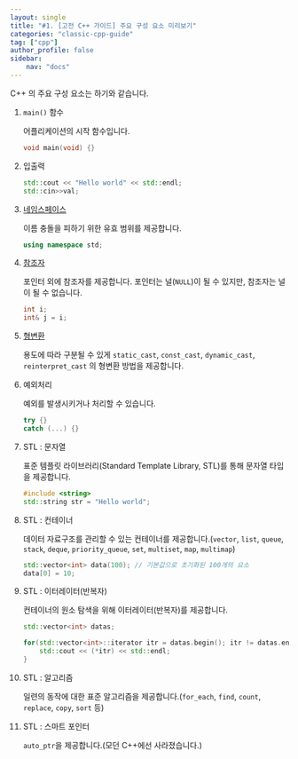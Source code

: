```yaml
---
layout: single
title: "#1. [고전 C++ 가이드] 주요 구성 요소 미리보기"
categories: "classic-cpp-guide"
tag: ["cpp"]
author_profile: false
sidebar: 
    nav: "docs"
---
```


C++ 의 주요 구성 요소는 하기와 같습니다.

1. `main()` 함수
   
   어플리케이션의 시작 함수입니다.

    ```cpp
    void main(void) {}
    ```

2. 입출력

    ```cpp
    std::cout << "Hello world" << std::endl;
    std::cin>>val;
    ```

3. [네임스페이스](https://tango1202.github.io/classic-cpp-guide/classic-cpp-guide-namespace/)

    이름 충돌을 피하기 위한 유효 범위를 제공합니다.

    ```cpp
    using namespace std;
    ```

4. [참조자](https://tango1202.github.io/classic-cpp-guide/classic-cpp-guide-pointer-reference/)
   
   포인터 외에 참조자를 제공합니다. 포인터는 널(`NULL`)이 될 수 있지만, 참조자는 널이 될 수 없습니다.

   ```cpp
   int i;
   int& j = i;
   ```

5. [형변환](https://tango1202.github.io/classic-cpp-guide/classic-cpp-guide-conversions/)
   
   용도에 따라 구분될 수 있게 `static_cast`, `const_cast`, `dynamic_cast`, `reinterpret_cast` 의 형변환 방법을 제공합니다.

6. 예외처리
   
   예외를 발생시키거나 처리할 수 있습니다.

   ```cpp
   try {}
   catch (...) {}
   ```

7. STL : 문자열

    표준 템플릿 라이브러리(Standard Template Library, STL)를 통해 문자열 타입을 제공합니다.

    ```cpp
    #include <string>
    std::string str = "Hello world";
    ```

8.  STL : 컨테이너

    데이터 자료구조를 관리할 수 있는 컨테이너를 제공합니다.(`vector`, `list`, `queue`, `stack`, `deque`, `priority_queue`, `set`, `multiset`, `map`, `multimap`)

    ```cpp
    std::vector<int> data(100); // 기본값으로 초기화된 100개의 요소
    data[0] = 10;
    ```

9. STL : 이터레이터(반복자)

    컨테이너의 원소 탐색을 위해 이터레이터(반복자)를 제공합니다.

    ```cpp
    std::vector<int> datas;

    for(std::vector<int>::iterator itr = datas.begin(); itr != datas.end(); ++itr) {
        std::cout << (*itr) << std::endl;
    }
    ```

10. STL : 알고리즘
    
    일련의 동작에 대한 표준 알고리즘을 제공합니다.(`for_each`, `find`, `count`, `replace`, `copy`, `sort` 등)

11. STL : 스마트 포인터
   
    `auto_ptr`을 제공합니다.(모던 C++에선 사라졌습니다.)


